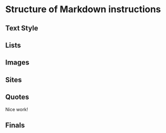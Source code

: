 # Structure of Markdown instructions

## Text Style

## Lists

## Images

## Sites

## Quotes

Nice work!

## Finals
